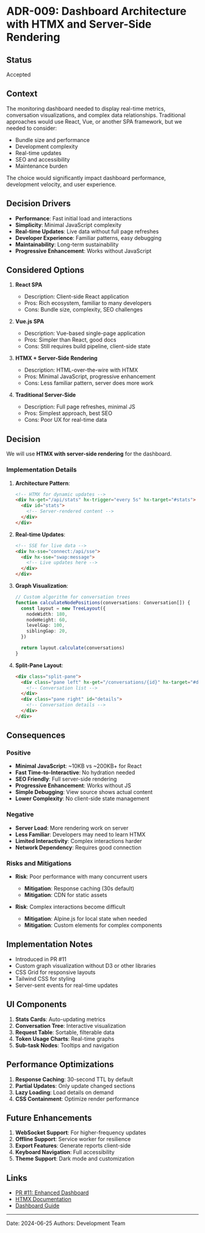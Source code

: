 # ADR-009: Dashboard Architecture with HTMX and Server-Side Rendering

## Status

Accepted

## Context

The monitoring dashboard needed to display real-time metrics, conversation visualizations, and complex data relationships. Traditional approaches would use React, Vue, or another SPA framework, but we needed to consider:

- Bundle size and performance
- Development complexity
- Real-time updates
- SEO and accessibility
- Maintenance burden

The choice would significantly impact dashboard performance, development velocity, and user experience.

## Decision Drivers

- **Performance**: Fast initial load and interactions
- **Simplicity**: Minimal JavaScript complexity
- **Real-time Updates**: Live data without full page refreshes
- **Developer Experience**: Familiar patterns, easy debugging
- **Maintainability**: Long-term sustainability
- **Progressive Enhancement**: Works without JavaScript

## Considered Options

1. **React SPA**
   - Description: Client-side React application
   - Pros: Rich ecosystem, familiar to many developers
   - Cons: Bundle size, complexity, SEO challenges

2. **Vue.js SPA**
   - Description: Vue-based single-page application
   - Pros: Simpler than React, good docs
   - Cons: Still requires build pipeline, client-side state

3. **HTMX + Server-Side Rendering**
   - Description: HTML-over-the-wire with HTMX
   - Pros: Minimal JavaScript, progressive enhancement
   - Cons: Less familiar pattern, server does more work

4. **Traditional Server-Side**
   - Description: Full page refreshes, minimal JS
   - Pros: Simplest approach, best SEO
   - Cons: Poor UX for real-time data

## Decision

We will use **HTMX with server-side rendering** for the dashboard.

### Implementation Details

1. **Architecture Pattern**:

   ```html
   <!-- HTMX for dynamic updates -->
   <div hx-get="/api/stats" hx-trigger="every 5s" hx-target="#stats">
     <div id="stats">
       <!-- Server-rendered content -->
     </div>
   </div>
   ```

2. **Real-time Updates**:

   ```html
   <!-- SSE for live data -->
   <div hx-sse="connect:/api/sse">
     <div hx-sse="swap:message">
       <!-- Live updates here -->
     </div>
   </div>
   ```

3. **Graph Visualization**:

   ```typescript
   // Custom algorithm for conversation trees
   function calculateNodePositions(conversations: Conversation[]) {
     const layout = new TreeLayout({
       nodeWidth: 180,
       nodeHeight: 60,
       levelGap: 100,
       siblingGap: 20,
     })

     return layout.calculate(conversations)
   }
   ```

4. **Split-Pane Layout**:
   ```html
   <div class="split-pane">
     <div class="pane left" hx-get="/conversations/{id}" hx-target="#details">
       <!-- Conversation list -->
     </div>
     <div class="pane right" id="details">
       <!-- Conversation details -->
     </div>
   </div>
   ```

## Consequences

### Positive

- **Minimal JavaScript**: ~10KB vs ~200KB+ for React
- **Fast Time-to-Interactive**: No hydration needed
- **SEO Friendly**: Full server-side rendering
- **Progressive Enhancement**: Works without JS
- **Simple Debugging**: View source shows actual content
- **Lower Complexity**: No client-side state management

### Negative

- **Server Load**: More rendering work on server
- **Less Familiar**: Developers may need to learn HTMX
- **Limited Interactivity**: Complex interactions harder
- **Network Dependency**: Requires good connection

### Risks and Mitigations

- **Risk**: Poor performance with many concurrent users
  - **Mitigation**: Response caching (30s default)
  - **Mitigation**: CDN for static assets

- **Risk**: Complex interactions become difficult
  - **Mitigation**: Alpine.js for local state when needed
  - **Mitigation**: Custom elements for complex components

## Implementation Notes

- Introduced in PR #11
- Custom graph visualization without D3 or other libraries
- CSS Grid for responsive layouts
- Tailwind CSS for styling
- Server-sent events for real-time updates

## UI Components

1. **Stats Cards**: Auto-updating metrics
2. **Conversation Tree**: Interactive visualization
3. **Request Table**: Sortable, filterable data
4. **Token Usage Charts**: Real-time graphs
5. **Sub-task Nodes**: Tooltips and navigation

## Performance Optimizations

1. **Response Caching**: 30-second TTL by default
2. **Partial Updates**: Only update changed sections
3. **Lazy Loading**: Load details on demand
4. **CSS Containment**: Optimize render performance

## Future Enhancements

1. **WebSocket Support**: For higher-frequency updates
2. **Offline Support**: Service worker for resilience
3. **Export Features**: Generate reports client-side
4. **Keyboard Navigation**: Full accessibility
5. **Theme Support**: Dark mode and customization

## Links

- [PR #11: Enhanced Dashboard](https://github.com/Moonsong-Labs/agent-prompttrain/pull/11)
- [HTMX Documentation](https://htmx.org)
- [Dashboard Guide](../../02-User-Guide/dashboard-guide.md)

---

Date: 2024-06-25
Authors: Development Team
